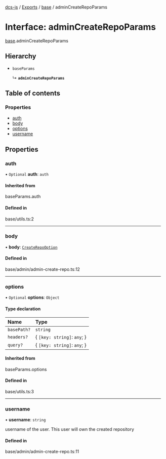 [dcs-js](../README.md) / [Exports](../modules.md) / [base](../modules/base.md) / adminCreateRepoParams

# Interface: adminCreateRepoParams

[base](../modules/base.md).adminCreateRepoParams

## Hierarchy

- `baseParams`

  ↳ **`adminCreateRepoParams`**

## Table of contents

### Properties

- [auth](base.adminCreateRepoParams.md#auth)
- [body](base.adminCreateRepoParams.md#body)
- [options](base.adminCreateRepoParams.md#options)
- [username](base.adminCreateRepoParams.md#username)

## Properties

### <a id="auth" name="auth"></a> auth

• `Optional` **auth**: `auth`

#### Inherited from

baseParams.auth

#### Defined in

base/utils.ts:2

___

### <a id="body" name="body"></a> body

• **body**: [`CreateRepoOption`](base.CreateRepoOption.md)

#### Defined in

base/admin/admin-create-repo.ts:12

___

### <a id="options" name="options"></a> options

• `Optional` **options**: `Object`

#### Type declaration

| Name | Type |
| :------ | :------ |
| `basePath?` | `string` |
| `headers?` | { `[key: string]`: `any`;  } |
| `query?` | { `[key: string]`: `any`;  } |

#### Inherited from

baseParams.options

#### Defined in

base/utils.ts:3

___

### <a id="username" name="username"></a> username

• **username**: `string`

username of the user. This user will own the created repository

#### Defined in

base/admin/admin-create-repo.ts:11

